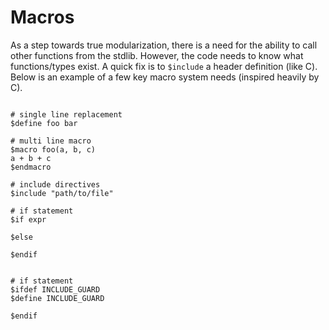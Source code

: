 # Macros

As a step towards true modularization, there is a need for the ability to call other functions from the stdlib. However, the code needs to know what functions/types exist. A quick fix is to `$include` a header definition (like C). Below is an example of a few key macro system needs (inspired heavily by C).

```pebl

# single line replacement
$define foo bar

# multi line macro
$macro foo(a, b, c)
a + b + c
$endmacro

# include directives
$include "path/to/file"

# if statement
$if expr

$else

$endif


# if statement
$ifdef INCLUDE_GUARD
$define INCLUDE_GUARD

$endif

```
